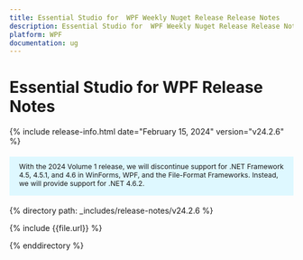 ```yaml
---
title: Essential Studio for  WPF Weekly Nuget Release Release Notes  
description: Essential Studio for  WPF Weekly Nuget Release Release Notes  
platform: WPF
documentation: ug
---
```


# Essential Studio for  WPF  Release Notes  

{% include release-info.html date="February 15, 2024"  version="v24.2.6" %} 

<style>
#license {
    font-size: .88em!important;
	margin-top: 1.5em;     
	margin-bottom: 1.5em;
    background-color: #def8ff;
    padding: 10px 17px 14px;
}
</style>

<div id="license">
With the 2024 Volume 1 release, we will discontinue support for .NET Framework 4.5, 4.5.1, and 4.6 in WinForms, WPF, and the File-Format Frameworks. Instead, we will provide support for .NET 4.6.2.
</div>

{% directory path: _includes/release-notes/v24.2.6 %}

{% include {{file.url}} %}

{% enddirectory %}